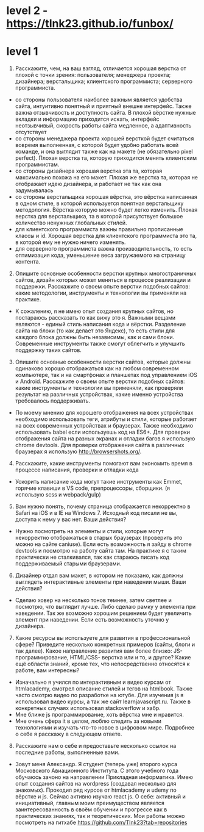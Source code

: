 # level 2 -  https://tlnk23.github.io/funbox/
# level 1

1.	Расскажите, чем, на ваш взгляд, отличается хорошая верстка от плохой с точки зрения: пользователя; менеджера проекта; дизайнера; верстальщика; клиентского программиста; серверного программиста.
  - со стороны пользователя наиболее важным является удобства сайта, интуитивно понятный и приятный внешне интерфейс. Также важна отзывчивость и доступность сайта. В плохой вёрстке нужные вкладки и информацию приходится искать, интерфейс неотзывчивый, скорость работы сайта медленное, а адаптивность отсутствует
  - со стороны менеджера проекта хорошей версткой будет считаться вовремя выполненная, с которой будет удобно работать всей команде, и она выглядит также как на макете (не обязательно pixel perfect). Плохая верстка та, которую приходится менять клиентским программистам.
  - со стороны дизайнера хорошая верстка эта та, которая максимально похожа на его макет. Плохая же верстка та, которая не отображает идею дизайнера, и работает не так как она задумывалась
  - со стороны верстальщика хорошая вёрстка, это вёрстка написанная в одном стиле, в которой используется понятная верстальщику методология. Вёрстка которую можно будет легко изменить. Плохая верстка для верстальщика, та в которой присутствует большое количество ненужных глобальных стилей.
  - для клиентского программиста важны правильно прописанные классы и id. Хорошая верстка для клиентского программиста это та, в которой ему не нужно ничего изменять.
  - для серверного программиста важна производительность, то есть оптимизация кода, уменьшение веса загружаемого на страницу контента.
2.	Опишите основные особенности верстки крупных многостраничных сайтов, дизайн которых может меняться в процессе реализации и поддержки. Расскажите о своем опыте верстки подобных сайтов: какие методологии, инструменты и технологии вы применяли на практике.
  - К сожалению, я не имею опыт создания крупных сайтов, но постараюсь рассказать то как вижу это я. Важными вещами являются - единый стиль написания кода и вёрстки. Разделение сайта на блоки (то как делает это Яндекс), то есть стили для каждого блока должны быть независимы, как и сами блоки. Современные инструменты также смогут облегчить и улучшить поддержку таких сайтов.
3.	Опишите основные особенности верстки сайтов, которые должны одинаково хорошо отображаться как на любом современном компьютере, так и на смартфонах и планшетах под управлением iOS и Android. Расскажите о своем опыте верстки подобных сайтов: какие инструменты и технологии вы применяли, как проверяли результат на различных устройствах, какие именно устройства требовалось поддерживать.
  - По моему мнению для хорошего отображения на всех устройствах необходимо использовать теги, атрибуты и стили, которые работает на всех современных устройствах и браузерах. Также необходимо использовать babel если используешь код на ES6+. Для проверки отображения сайта на разных экранах и отладки багов я использую chrome devtools. Для проверки отображения сайта в различных браузерах я использую http://browsershots.org/.
4.	Расскажите, какие инструменты помогают вам экономить время в процессе написания, проверки и отладки кода
  - Ускорить написание кода могут такие инструменты как Emmet, горячие клавиши в VS code, препроцессоры, сборщики. (я использую scss и webpack/gulp)
5.	Вам нужно понять, почему страница отображается некорректно в Safari на iOS и в IE на Windows 7. Исходный код писали не вы, доступа к нему у вас нет. Ваши действия?
  - Нужно посмотреть на элементы и стили, которые могут некорректно отображаться в старых браузерах (проверить это можно на сайте caniuse). Если есть возможность я зайду в chrome devtools и посмотрю на работу сайта там. На практике я с таким практически не сталкивался, так как стараюсь писать код поддерживаемый старыми браузерами.
6.	Дизайнер отдал вам макет, в котором не показано, как должны выглядеть интерактивные элементы при наведении мыши. Ваши действия?
  - Сделаю ховер на несколько тонов темнее, затем светлее и посмотрю, что выглядит лучше. Либо сделаю рамку у элемента при наведении. Так же возможно хорошим решением будет увеличить элемент при наведении. Если есть возможность уточню у дизайнера.
7.	Какие ресурсы вы используете для развития в профессиональной сфере? Приведите несколько конкретных примеров (сайты, блоги и так далее). Какое направление развития вам более близко: JS-программирование, HTML/CSS- верстка или и то, и другое? Какие ещё области знаний, кроме тех, что непосредственно относятся к работе, вам интересны?
  - Изначально я учился по интерактивным и видео курсам от htmlacademy, смотрел описание стилей и тегов на htmlbook. Также часто смотрю видео по разработке на ютубе. Для изучения js я использовал видео курсы, а так же сайт learnjavascript.ru. Также в конкретных случаях использовал stackoverflow и хабр.
  - Мне ближе js программирование, хоть вёрстка мне и нравится.
  - Мне очень сфера it в целом, люблю следить за новыми технологиями и изучать что-то новое в цифровом мире. Подробнее о себе я расскажу в следующем ответе.
8.	Расскажите нам о себе и предоставьте несколько ссылок на последние работы, выполненные вами.
  - Зовут меня Александр. Я студент (теперь уже) второго курса Московского Авиационного Института. С этого учебного года обучаюсь зачоно на направлении Прикладная информатика. Имею опыт создания сайтов на wordpress (создавал несколько для знакомых). Проходил ряд курсов от htmlacademy и udemy по вёрстке и js. Сейчас активно изучаю react js. О себе: активный и инициативный, главным моим преимуществом является заинтересованность в своём обучении и прогрессе как в практических знаниях, так и теоретических.
  Мои работы можно посмотреть на гитхабе https://github.com/Tlnk23?tab=repositories



